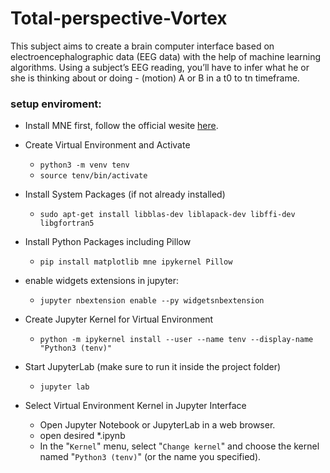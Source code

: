 # Total-perspective-Vortex
This subject aims to create a brain computer interface based on electroencephalographic data (EEG data) with the help of machine learning algorithms. Using a subject’s EEG reading, you’ll have to infer what he or she is thinking about or doing - (motion) A or B in a t0 to tn timeframe.



### setup enviroment:
- Install MNE first, follow the official wesite [here](https://mne.tools/stable/install/index.html).
    
- Create Virtual Environment and Activate
    - `python3 -m venv tenv`
    - `source tenv/bin/activate`

- Install System Packages (if not already installed)
    - `sudo apt-get install libblas-dev liblapack-dev libffi-dev libgfortran5`

-  Install Python Packages including Pillow
    - `pip install matplotlib mne ipykernel Pillow`
-  enable widgets extensions in jupyter:
    - `jupyter nbextension enable --py widgetsnbextension`

-  Create Jupyter Kernel for Virtual Environment
    - `python -m ipykernel install --user --name tenv --display-name "Python3 (tenv)" `

-  Start JupyterLab (make sure to run it inside the project folder)
    - `jupyter lab`

-  Select Virtual Environment Kernel in Jupyter Interface
    - Open Jupyter Notebook or JupyterLab in a web browser.
    - open desired *.ipynb
    - In the "`Kernel`" menu, select "`Change kernel`" and choose the kernel named "`Python3 (tenv)`" (or the name you specified).

